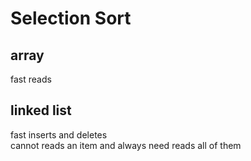 # Selection Sort

## array
fast reads  

## linked list
fast inserts and deletes  
cannot reads an item and always need reads all of them  